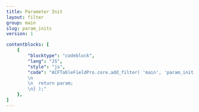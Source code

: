 ```yaml
---
title: Parameter Init
layout: filter
group: main
slug: param_inits
version: 1

contentblocks: [
	{
		"blocktype": "codeblock",
		"lang": "JS",
		"style": "js",
		"code": "ACFTableFieldPro.core.add_filter( 'main', 'param_init', function({}) {
		\n
		\n	return param;
		\n} );"
	},
]
---
```

